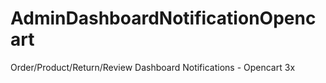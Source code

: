 # AdminDashboardNotificationOpencart
Order/Product/Return/Review Dashboard Notifications - Opencart 3x
